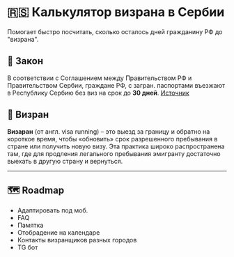 # 🇷🇸 Калькулятор визрана в Сербии

Помогает быстро посчитать, сколько осталось дней гражданину РФ до "визрана".


## 📃 Закон

В соответствии с Соглашением между Правительством РФ и Правительством Сербии, граждане РФ, с загран. паспортами въезжают в Республику Сербию без виз на срок до **30 дней**. [Источник](https://serbia.mid.ru/ru/consular-services/consulate/dlya_vyezzhayushchikh_v_serbiyu/)

## 🛂 Визран

**Визаран** (от англ. visa running) – это выезд за границу и обратно на короткое время, чтобы  «обновить» срок разрешенного пребывания в стране или получить новую визу. Эта практика широко распространена там, где для продления легального пребывания эмигранту достаточно выехать в другую страну и вернуться.

---

## 🗺️ Roadmap

- Адаптировать под моб.
- FAQ
- Памятка
- Отобрадение на календаре
- Контакты визранщиков разных городов
- TG бот
